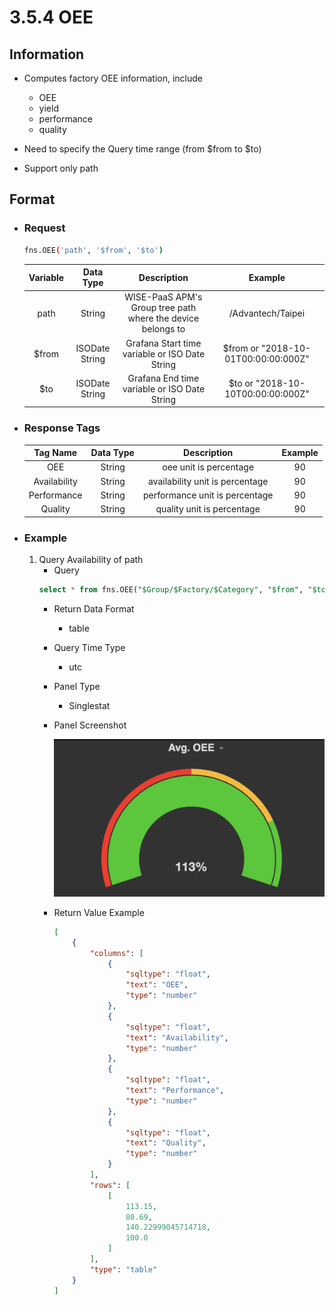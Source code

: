 # 3.5.4 OEE

## Information

* Computes factory OEE information, include
    * OEE
    * yield
    * performance
    * quality

* Need to specify the Query time range (from $from to $to)
* Support only path

## Format

* ### Request

  ``` sh
  fns.OEE('path', '$from', '$to')
  ```

  | Variable | Data Type | Description | Example |
  | :---: | :---: | :---: | :---: |
  | path | String | WISE-PaaS APM's Group tree path<br>where the device belongs to | /Advantech/Taipei |
  | $from | ISODate String | Grafana Start time variable or ISO Date String | $from or "2018-10-01T00:00:00:000Z" |
  | $to | ISODate String | Grafana End time variable or ISO Date String | $to or "2018-10-10T00:00:00:000Z" |


* ### Response Tags

  | Tag Name | Data Type | Description | Example |
  | :---: | :---: | :---: | :---: |
  | OEE | String | oee unit is percentage | 90 |
  | Availability | String | availability unit is percentage | 90 |
  | Performance | String | performance unit is percentage | 90 |
  | Quality | String | quality unit is percentage | 90 |


* ### Example
    1. Query Availability of path
        - Query
        ``` sql 
        select * from fns.OEE("$Group/$Factory/$Category", "$from", "$to") 
        ```
        - Return Data Format
            * table
        - Query Time Type
            * utc
        - Panel Type
            * Singlestat
        - Panel Screenshot

            ![](/images/3.5.4-OEE.png)
        - Return Value Example

            ``` json
            [
                {
                    "columns": [
                        {
                            "sqltype": "float",
                            "text": "OEE",
                            "type": "number"
                        },
                        {
                            "sqltype": "float",
                            "text": "Availability",
                            "type": "number"
                        },
                        {
                            "sqltype": "float",
                            "text": "Performance",
                            "type": "number"
                        },
                        {
                            "sqltype": "float",
                            "text": "Quality",
                            "type": "number"
                        }
                    ],
                    "rows": [
                        [
                            113.15,
                            80.69,
                            140.22999045714718,
                            100.0
                        ]
                    ],
                    "type": "table"
                }
            ]
            ```
